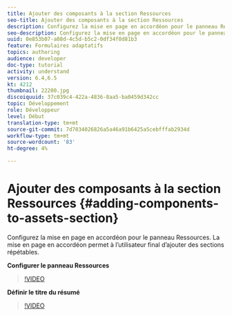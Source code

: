 ```yaml
---
title: Ajouter des composants à la section Ressources
seo-title: Ajouter des composants à la section Ressources
description: Configurez la mise en page en accordéon pour le panneau Ressources. La mise en page en accordéon permet à l’utilisateur final d’ajouter des sections répétables.
seo-description: Configurez la mise en page en accordéon pour le panneau Ressources. La mise en page en accordéon permet à l’utilisateur final d’ajouter des sections répétables.
uuid: 0e853b07-a08d-4c5d-b5c2-0df34f0d81b3
feature: Formulaires adaptatifs
topics: authoring
audience: developer
doc-type: tutorial
activity: understand
version: 6.4,6.5
kt: 4212
thumbnail: 22200.jpg
discoiquuid: 37c039c4-422a-4836-8aa5-ba0459d342cc
topic: Développement
role: Développeur
level: Début
translation-type: tm+mt
source-git-commit: 7d7034026826a5a46a91b6425a5cebfffab2934d
workflow-type: tm+mt
source-wordcount: '83'
ht-degree: 4%

---
```



# Ajouter des composants à la section Ressources {#adding-components-to-assets-section}

Configurez la mise en page en accordéon pour le panneau Ressources. La mise en page en accordéon permet à l’utilisateur final d’ajouter des sections répétables.

**Configurer le panneau Ressources**

>[!VIDEO](https://video.tv.adobe.com/v/22200?quality=9&learn=on)

**Définir le titre du résumé**
>[!VIDEO](https://video.tv.adobe.com/v/28387)



